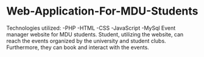 # Web-Application-For-MDU-Students
Technologies utilized:
  -PHP
  -HTML
  -CSS
  -JavaScript
  -MySql
Event manager website for MDU students. Student, utilizing the website, can reach the events organized by the university and student clubs. Furthermore, they can book and interact with the events.
